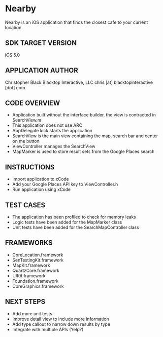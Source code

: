 Nearby
================
Nearby is an iOS application that finds the closest cafe to your current location.

SDK TARGET VERSION
---------------------------
iOS 5.0

APPLICATION AUTHOR
---------------------------
Christopher Black
Blacktop Interactive, LLC
chris [at] blacktopinteractive [dot] com

CODE OVERVIEW
---------------------------
- Application built without the interface builder, the view is contracted in SearchView.m
- This application does not use ARC
- AppDelegate kick starts the application
- SearchView is the main view containing the map, search bar and center on me button
- ViewController manages the SearchView
- MapMarker is used to store result sets from the Google Places search

INSTRUCTIONS
---------------------------
- Import application to xCode
- Add your Google Places API key to ViewController.h
- Run application using xCode

TEST CASES
---------------------------
- The application has been profiled to check for memory leaks
- Logic tests have been added for the MapMarker class
- Unit tests have been added for the SearchMapController class

FRAMEWORKS
---------------------------
+ CoreLocation.framework
+ SenTestingKit.framework
+ MapKit.framework
+ QuartzCore.framework
+ UIKit.framework
+ Foundation.framework
+ CoreGraphics.framework

NEXT STEPS
---------------------------
- Add more unit tests
- Improve detail view to include more information
- Add type callout to narrow down results by type
- Integrate with multiple APIs (Yelp?)